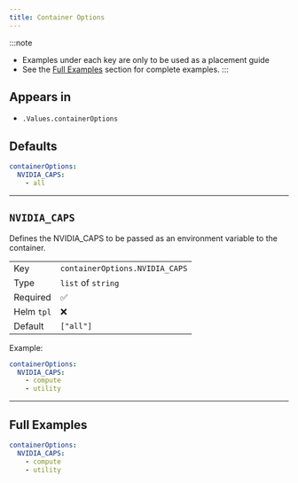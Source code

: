 ```yaml
---
title: Container Options
---
```


:::note
- Examples under each key are only to be used as a placement guide
- See the [Full Examples](#full-examples) section for complete examples.
:::

## Appears in

- `.Values.containerOptions`

## Defaults

```yaml
containerOptions:
  NVIDIA_CAPS:
    - all
```

---

## `NVIDIA_CAPS`

Defines the NVIDIA_CAPS to be passed as an environment variable to the container.

|            |                                |
| ---------- | ------------------------------ |
| Key        | `containerOptions.NVIDIA_CAPS` |
| Type       | `list` of `string`             |
| Required   | ✅                             |
| Helm `tpl` | ❌                             |
| Default    | `["all"]`                      |

Example:

```yaml
containerOptions:
  NVIDIA_CAPS:
    - compute
    - utility
```

---

## Full Examples

```yaml
containerOptions:
  NVIDIA_CAPS:
    - compute
    - utility
```
